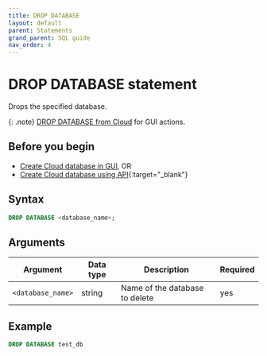 ```yaml
---
title: DROP DATABASE
layout: default
parent: Statements
grand_parent: SQL guide
nav_order: 4
---
```


# DROP DATABASE statement

Drops the specified database.

{: .note}
[DROP DATABASE from Cloud](/docs/cloud/cloud-databases/cloud-db-drop) for GUI actions.

## Before you begin
* [Create Cloud database in GUI](/docs/cloud/cloud-databases/cloud-db-manage/#how-do-i-create-a-cloud-database), OR
* [Create Cloud database using API](https://api-docs-featurebase-cloud.redoc.ly/latest#operation/createDatabase){:target="_blank"}

## Syntax

```sql
DROP DATABASE <database_name>;
```

## Arguments

| Argument | Data type | Description | Required |
|---|---|---|---|
| `<database_name>` | string | Name of the database to delete | yes |

## Example

```sql
DROP DATABASE test_db
```
